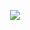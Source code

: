 <p align="center">
  <img src="https://user-images.githubusercontent.com/73433094/186177898-7e121011-64c7-4ce2-beb8-355c44d24e50.gif">
</p>
